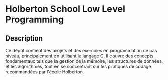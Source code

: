 # Holberton School Low Level Programming

## Description

Ce dépôt contient des projets et des exercices en programmation de bas niveau, principalement en utilisant le langage C. Il couvre des concepts fondamentaux tels que la gestion de la mémoire, les structures de données, et les algorithmes, tout en se concentrant sur les pratiques de codage recommandées par l'école Holberton.